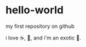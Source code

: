 hello-world
===========

my first repository on github

i love :coffee:, :pizza:, and i'm an exotic :dancer:. 
